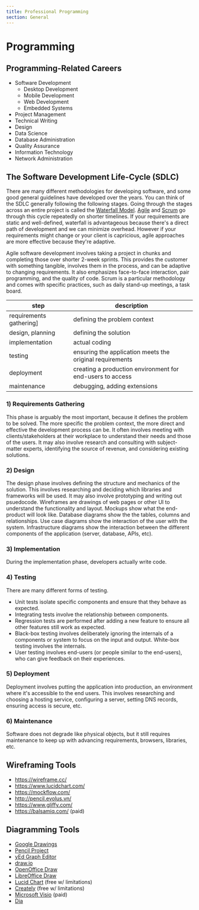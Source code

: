 ```yaml
---
title: Professional Programming
section: General
---
```


# Programming

## Programming-Related Careers

- Software Development
  - Desktop Development
  - Mobile Development
  - Web Development
  - Embedded Systems
- Project Management
- Technical Writing
- Design
- Data Science
- Database Administration
- Quality Assurance
- Information Technology
- Network Administration


## The Software Development Life-Cycle (SDLC)

There are many different methodologies for developing software, and some good general guidelines have developed over the years. You can think of the SDLC generally following the following stages. Going through the stages across an entire project is called the [Waterfall Model](https://en.wikipedia.org/wiki/Waterfall_model). [Agile](https://en.wikipedia.org/wiki/Agile_software_development) and [Scrum](https://en.wikipedia.org/wiki/Scrum_(software_development)) go through this cycle repeatedly on shorter timelines. If your requirements are static and well-defined, waterfall is advantageous because there's a direct path of development and we can minimize overhead. However if your requirements might change or your client is capricious, agile approaches are more effective because they're adaptive.

Agile software development involves taking a project in chunks and completing those over shorter 2-week sprints. This provides the customer with something tangible, involves them in the process, and can be adaptive to changing requirements. It also emphasizes face-to-face interaction, pair programming, and the quality of code. Scrum is a particular methodology and comes with specific practices, such as daily stand-up meetings, a task board.


| step | description |
| ---  | ---         |
| requirements gathering] | defining the problem context |
| design, planning | defining the solution  |
| implementation | actual coding |
| testing | ensuring the application meets the original requirements |
| deployment | creating a production environment for end-users to access |
| maintenance | debugging, adding extensions |



### 1) Requirements Gathering

This phase is arguably the most important, because it defines the problem to be solved. The more specific the problem context, the more direct and effective the development process can be. It often involves meeting with clients/stakeholders at their workplace to understand their needs and those of the users. It may also involve research and consulting with subject-matter experts, identifying the source of revenue, and considering existing solutions.

### 2) Design

The design phase involves defining the structure and mechanics of the solution. This involves researching and deciding which libraries and frameworks will be used. It may also involve prototyping and writing out psuedocode. Wireframes are drawings of web pages or other UI to understand the functionality and layout. Mockups show what the end-product will look like. Database diagrams show the the tables, columns and relationships. Use case diagrams show the interaction of the user with the system. Infrastructure diagrams show the interaction between the different components of the application (server, database, APIs, etc).



### 3) Implementation

During the implementation phase, developers actually write code.

### 4) Testing

There are many different forms of testing.

- Unit tests isolate specific components and ensure that they behave as expected.
- Integrating tests involve the relationship between components.
- Regression tests are performed after adding a new feature to ensure all other features still work as expected.
- Black-box testing involves deliberately ignoring the internals of a components or system to focus on the input and output. White-box testing involves the internals.
- User testing involves end-users (or people similar to the end-users), who can give feedback on their experiences.


### 5) Deployment

Deployment involves putting the application into production, an environment where it's accessible to the end users. This involves researching and choosing a hosting service, configuring a server, setting DNS records, ensuring access is secure, etc.

### 6) Maintenance

Software does not degrade like physical objects, but it still requires maintenance to keep up with advancing requirements, browsers, libraries, etc.

## Wireframing Tools

- https://wireframe.cc/
- https://www.lucidchart.com/
- https://mockflow.com/
- http://pencil.evolus.vn/
- https://www.gliffy.com/
- https://balsamiq.com/ (paid)

## Diagramming Tools

- [Google Drawings](https://docs.google.com/drawings/)
- [Pencil Project](https://pencil.evolus.vn/)
- [yEd Graph Editor](https://www.yworks.com/products/yed)
- [draw.io](https://www.draw.io/)
- [OpenOffice Draw](https://www.openoffice.org/product/draw.html)
- [LibreOffice Draw](https://www.libreoffice.org/)
- [Lucid Chart](https://www.lucidchart.com/) (free w/ limitations)
- [Creately](https://creately.com) (free w/ limitations)
- [Microsoft Visio](https://products.office.com/en-us/visio/flowchart-software?tab=tabs-1) (paid)
- [Dia](http://dia-installer.de/)
